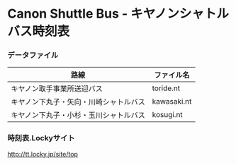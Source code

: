 # Canon Shuttle Bus - キヤノンシャトルバス時刻表

### データファイル

|路線|ファイル名|
|---|---------|
|キヤノン取手事業所送迎バス|toride.nt|
|キヤノン下丸子・矢向・川崎シャトルバス|kawasaki.nt|
|キヤノン下丸子・小杉・玉川シャトルバス|kosugi.nt|

### 時刻表.Lockyサイト
http://tt.locky.jp/site/top

